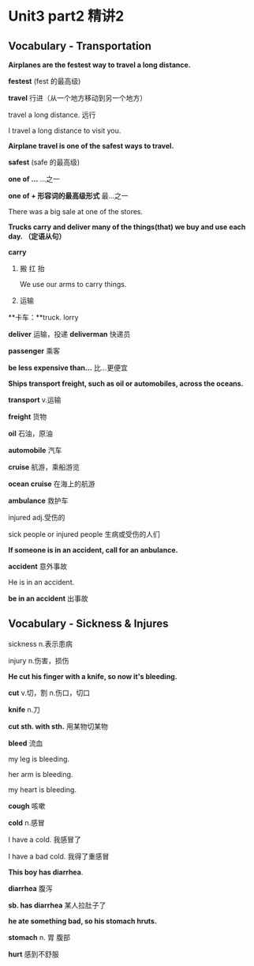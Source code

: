 # Unit3 part2 精讲2

## Vocabulary - Transportation

**Airplanes are the festest way to travel a long distance.**

**festest** \(fest 的最高级\)

**travel** 行进（从一个地方移动到另一个地方）

travel a long distance. 远行

I travel a long distance to visit you.

**Airplane travel is one of the safest ways to travel.**

**safest** \(safe 的最高级\)

**one of ...** ...之一

**one of + 形容词的最高级形式**  最...之一

There was a big sale at one of the stores.

**Trucks carry and deliver many of the things\(that\) we buy and use each day. （定语从句）**

**carry** 

1. 搬 扛 抬

   We use our arms to carry things.

2. 运输

**卡车：**truck. lorry

**deliver** 运输，投递 **deliverman** 快递员

**passenger** 乘客

**be less expensive than...** 比...更便宜

**Ships transport freight, such as oil or automobiles, across the oceans.**

**transport** v.运输

**freight** 货物

**oil** 石油，原油

**automobile** 汽车

**cruise** 航游，乘船游览

**ocean cruise** 在海上的航游

**ambulance** 救护车

injured adj.受伤的

sick people or injured people 生病或受伤的人们

**If someone is in an accident, call for an anbulance.**

**accident** 意外事故

He is in an accident.

**be in an accident** 出事故

## Vocabulary - Sickness & Injures

sickness n.表示患病

injury n.伤害，损伤

**He  cut his finger with a knife, so now it's bleeding.**

**cut** v.切，割 n.伤口，切口

**knife** n.刀

**cut sth. with sth.** 用某物切某物

**bleed** 流血

my leg is bleeding.

her arm is bleeding.

my heart is bleeding.

**cough** 咳嗽

**cold** n.感冒

I have a cold. 我感冒了

I have a bad cold. 我得了重感冒

**This boy has diarrhea**.

**diarrhea** 腹泻

**sb. has diarrhea** 某人拉肚子了

**he ate something bad, so his stomach hruts.**

**stomach** n. 胃 腹部

**hurt** 感到不舒服







